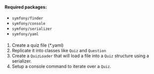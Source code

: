 #### Required packages:
- `symfony/finder`
- `symfony/console`
- `symfony/serializer`
- `symfony/yaml`

####
1. Create a quiz file (*.yaml)
2. Replicate it into classes like `Quiz` and `Question`
3. Create a `QuizLoader` that will load a file into a `Quiz` structure using a serializer.
4. Setup a console command to iterate over a `Quiz`. 